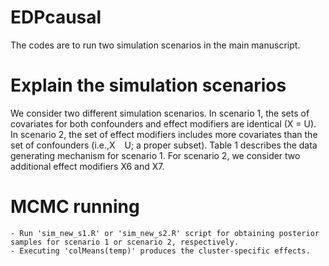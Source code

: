 # EDPcausal

The codes are to run two simulation scenarios in the main manuscript. 

# Explain the simulation scenarios

We consider two different simulation scenarios. In scenario 1, the sets of covariates for
both confounders and effect modifiers are identical (X = U). In scenario 2, the set of effect
modifiers includes more covariates than the set of confounders (i.e.,X   U; a proper subset).
Table 1 describes the data generating mechanism for scenario 1. For scenario 2, we consider
two additional effect modifiers X6 and X7.

# MCMC running

    - Run 'sim_new_s1.R' or 'sim_new_s2.R' script for obtaining posterior samples for scenario 1 or scenario 2, respectively.
    - Executing 'colMeans(temp)' produces the cluster-specific effects.
    
